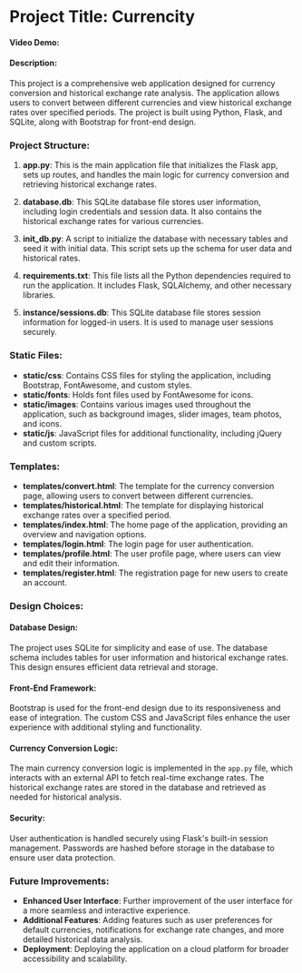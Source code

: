
# Project Title: Currencity
#### Video Demo:  <URL HERE>
#### Description:

This project is a comprehensive web application designed for currency conversion and historical exchange rate analysis. The application allows users to convert between different currencies and view historical exchange rates over specified periods. The project is built using Python, Flask, and SQLite, along with Bootstrap for front-end design.

### Project Structure:

1. **app.py**: This is the main application file that initializes the Flask app, sets up routes, and handles the main logic for currency conversion and retrieving historical exchange rates.

2. **database.db**: This SQLite database file stores user information, including login credentials and session data. It also contains the historical exchange rates for various currencies.

3. **init_db.py**: A script to initialize the database with necessary tables and seed it with initial data. This script sets up the schema for user data and historical rates.

4. **requirements.txt**: This file lists all the Python dependencies required to run the application. It includes Flask, SQLAlchemy, and other necessary libraries.

5. **instance/sessions.db**: This SQLite database file stores session information for logged-in users. It is used to manage user sessions securely.

### Static Files:

- **static/css**: Contains CSS files for styling the application, including Bootstrap, FontAwesome, and custom styles.
- **static/fonts**: Holds font files used by FontAwesome for icons.
- **static/images**: Contains various images used throughout the application, such as background images, slider images, team photos, and icons.
- **static/js**: JavaScript files for additional functionality, including jQuery and custom scripts.

### Templates:

- **templates/convert.html**: The template for the currency conversion page, allowing users to convert between different currencies.
- **templates/historical.html**: The template for displaying historical exchange rates over a specified period.
- **templates/index.html**: The home page of the application, providing an overview and navigation options.
- **templates/login.html**: The login page for user authentication.
- **templates/profile.html**: The user profile page, where users can view and edit their information.
- **templates/register.html**: The registration page for new users to create an account.

### Design Choices:

#### Database Design:
The project uses SQLite for simplicity and ease of use. The database schema includes tables for user information and historical exchange rates. This design ensures efficient data retrieval and storage.

#### Front-End Framework:
Bootstrap is used for the front-end design due to its responsiveness and ease of integration. The custom CSS and JavaScript files enhance the user experience with additional styling and functionality.

#### Currency Conversion Logic:
The main currency conversion logic is implemented in the `app.py` file, which interacts with an external API to fetch real-time exchange rates. The historical exchange rates are stored in the database and retrieved as needed for historical analysis.

#### Security:
User authentication is handled securely using Flask's built-in session management. Passwords are hashed before storage in the database to ensure user data protection.

### Future Improvements:

- **Enhanced User Interface**: Further improvement of the user interface for a more seamless and interactive experience.
- **Additional Features**: Adding features such as user preferences for default currencies, notifications for exchange rate changes, and more detailed historical data analysis.
- **Deployment**: Deploying the application on a cloud platform for broader accessibility and scalability.


